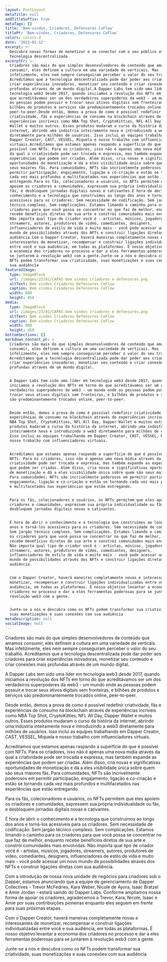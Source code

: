```yaml
---
layout: PostLayout
metaTitle: null
addTitleSuffix: true
metaTags: []
title: 'Bem-vindos, Criadores, Defensores CoFlow'
titlePt: 'Bem-vindos, Criadores, Defensores CoFlow'
colors: colors-d
date: '2023-01-12'
excerpt: >-
  Descubra novas formas de monetizar e se conectar com o seu público através de
  tecnologia descentralizada
excerptFr: >-
  Criadores são mais do que simples desenvolvedores de conteúdo que amamos
  consumir, eles definem a cultura em uma variedade de verticais. Mas
  infelizmente, eles nem sempre conseguiram perceber o valor do seu trabalho.
  Acreditamos que a tecnologia descentralizada pode dar poder aos criadores para
  criar experiências inovadoras, monetizar seu conteúdo e criar conexões mais
  profundas através de um mundo digital.A Dapper Labs tem sido uma líder em
  tecnologia web3 desde 2017, quando iniciamos a revolução dos NFTs em torno do
  que acreditávamos ser um dos verdadeiros superpoderes da web3 - um mundo onde
  as pessoas podem possuir e trocar seus ativos digitais sem fronteiras, e
  bilhões de produtos e serviços são predominantemente trocados online,
  peer-to-peer.Desde então, demos a prova de como é possível redefinir
  criatividade, fãs e experiências de consumo na blockchain através de
  experiências incríveis como NBA Top Shot, CryptoKitties, NFL All Day, Dapper
  Wallet e muitos outros. Esses produtos mudaram o curso da história da
  internet, abrindo uma indústria inteiramente nova e introduzindo a web3
  diretamente para milhões de usuários. Isso inclui as equipes trabalhando em
  Dapper Creator, CAST, VESSEL, Miquela e nosso trabalho com influenciadores
  virtuais.Acreditamos que estamos apenas raspando a superfície do que é
  possível com NFTs. Para os criadores, isso não é apenas uma nova mídia através
  da qual a criatividade pode ser trocada e expressa, mas também expande as
  experiências que podem ser criadas. Além disso, cria novas e significativas
  oportunidades de monetização e dá a eles visibilidade única sobre quem são
  seus maiores fãs. Para comunidades, NFTs são incrivelmente poderosos em
  permitir participação, engajamento, ligação e co-criação e estão se tornando
  cada vez mais profundos e multifacetados nas experiências que estão
  entregando.Para os fãs, colecionadores e usuários, os NFTs permitem que eles
  apoiem os criadores e comunidades, expressem sua própria individualidade ou
  fãs, e desbloquem jornadas digitais novas e cativantes.É hora de abrir o
  conhecimento e a tecnologia que construímos ao longo dos anos e torná-los
  acessíveis para os criadores. Sem necessidade de codificação. Sem jargão
  técnico complexo. Sem complicações. Estamos limando o caminho para os
  criadores para que você possa se concentrar no que faz de melhor, enquanto
  recebe benefícios diretos de sua arte e constrói comunidades mais envolvidas.
  Não importa qual tipo de criador você é - artistas, músicos, jogadores,
  streamers, autores, produtores de vídeo, comediantes, designers,
  influenciadores de estilo de vida e muito mais - você pode acessar um novo
  mundo de possibilidades através dos NFTs e construir ligações diretas com sua
  audiência.Com o Dapper Creator, haverá maneiras completamente novas e
  interessantes de monetizar, recompensar e construir ligações individualizadas
  entre você e sua audiência, em todas as plataformas. É nosso objetivo levantar
  a economia dos criadores no processo e dar a eles ferramentas poderosas para
  se juntarem à revolução web3 com a gente.Junte-se a nós e descubra como os
  NFTs podem transformar sua criatividade, suas monetizações e suas conexões com
  sua audiência
featuredImage:
  type: ImageBlock
  url: /images/23/01/CAPAS-bem vindos criadores e defensores.png
  altText: Bem vindos Criadores Defensores CoFlow
  caption: Bem vindos Criadores Defensores CoFlow
  width: 800
  height: 450
media:
  type: ImageBlock
  url: /images/23/01/CAPAS-bem vindos criadores e defensores.png
  altText: Bem vindos Criadores Defensores CoFlow
  caption: Bem vindos Criadores Defensores CoFlow
  width: 800
  height: 450
bottomSections: []
markdown_content_pt: >
  Criadores são mais do que simples desenvolvedores de conteúdo que amamos
  consumir, eles definem a cultura em uma variedade de verticais. Mas
  infelizmente, eles nem sempre conseguiram perceber o valor do seu trabalho.
  Acreditamos que a tecnologia descentralizada pode dar poder aos criadores para
  criar experiências inovadoras, monetizar seu conteúdo e criar conexões mais
  profundas através de um mundo digital.


  A Dapper Labs tem sido uma líder em tecnologia web3 desde 2017, quando
  iniciamos a revolução dos NFTs em torno do que acreditávamos ser um dos
  verdadeiros superpoderes da web3 - um mundo onde as pessoas podem possuir e
  trocar seus ativos digitais sem fronteiras, e bilhões de produtos e serviços
  são predominantemente trocados online, peer-to-peer.


  Desde então, demos a prova de como é possível redefinir criatividade, fãs e
  experiências de consumo na blockchain através de experiências incríveis como
  NBA Top Shot, CryptoKitties, NFL All Day, Dapper Wallet e muitos outros. Esses
  produtos mudaram o curso da história da internet, abrindo uma indústria
  inteiramente nova e introduzindo a web3 diretamente para milhões de usuários.
  Isso inclui as equipes trabalhando em Dapper Creator, CAST, VESSEL, Miquela e
  nosso trabalho com influenciadores virtuais.


  Acreditamos que estamos apenas raspando a superfície do que é possível com
  NFTs. Para os criadores, isso não é apenas uma nova mídia através da qual a
  criatividade pode ser trocada e expressa, mas também expande as experiências
  que podem ser criadas. Além disso, cria novas e significativas oportunidades
  de monetização e dá a eles visibilidade única sobre quem são seus maiores fãs.
  Para comunidades, NFTs são incrivelmente poderosos em permitir participação,
  engajamento, ligação e co-criação e estão se tornando cada vez mais profundos
  e multifacetados nas experiências que estão entregando.


  Para os fãs, colecionadores e usuários, os NFTs permitem que eles apoiem os
  criadores e comunidades, expressem sua própria individualidade ou fãs, e
  desbloquem jornadas digitais novas e cativantes.


  É hora de abrir o conhecimento e a tecnologia que construímos ao longo dos
  anos e torná-los acessíveis para os criadores. Sem necessidade de codificação.
  Sem jargão técnico complexo. Sem complicações. Estamos limando o caminho para
  os criadores para que você possa se concentrar no que faz de melhor, enquanto
  recebe benefícios diretos de sua arte e constrói comunidades mais envolvidas.
  Não importa qual tipo de criador você é - artistas, músicos, jogadores,
  streamers, autores, produtores de vídeo, comediantes, designers,
  influenciadores de estilo de vida e muito mais - você pode acessar um novo
  mundo de possibilidades através dos NFTs e construir ligações diretas com sua
  audiência.


  Com o Dapper Creator, haverá maneiras completamente novas e interessantes de
  monetizar, recompensar e construir ligações individualizadas entre você e sua
  audiência, em todas as plataformas. É nosso objetivo levantar a economia dos
  criadores no processo e dar a eles ferramentas poderosas para se juntarem à
  revolução web3 com a gente.


  Junte-se a nós e descubra como os NFTs podem transformar sua criatividade,
  suas monetizações e suas conexões com sua audiência
metaDescription: null
socialImage: null
---
```

Criadores são mais do que simples desenvolvedores de conteúdo que amamos consumir, eles definem a cultura em uma variedade de verticais. Mas infelizmente, eles nem sempre conseguiram perceber o valor do seu trabalho. Acreditamos que a tecnologia descentralizada pode dar poder aos criadores para criar experiências inovadoras, monetizar seu conteúdo e criar conexões mais profundas através de um mundo digital.

A Dapper Labs tem sido uma líder em tecnologia web3 desde 2017, quando iniciamos a revolução dos NFTs em torno do que acreditávamos ser um dos verdadeiros superpoderes da web3 - um mundo onde as pessoas podem possuir e trocar seus ativos digitais sem fronteiras, e bilhões de produtos e serviços são predominantemente trocados online, peer-to-peer.

Desde então, demos a prova de como é possível redefinir criatividade, fãs e experiências de consumo na blockchain através de experiências incríveis como NBA Top Shot, CryptoKitties, NFL All Day, Dapper Wallet e muitos outros. Esses produtos mudaram o curso da história da internet, abrindo uma indústria inteiramente nova e introduzindo a web3 diretamente para milhões de usuários. Isso inclui as equipes trabalhando em Dapper Creator, CAST, VESSEL, Miquela e nosso trabalho com influenciadores virtuais.

Acreditamos que estamos apenas raspando a superfície do que é possível com NFTs. Para os criadores, isso não é apenas uma nova mídia através da qual a criatividade pode ser trocada e expressa, mas também expande as experiências que podem ser criadas. Além disso, cria novas e significativas oportunidades de monetização e dá a eles visibilidade única sobre quem são seus maiores fãs. Para comunidades, NFTs são incrivelmente poderosos em permitir participação, engajamento, ligação e co-criação e estão se tornando cada vez mais profundos e multifacetados nas experiências que estão entregando. 

Para os fãs, colecionadores e usuários, os NFTs permitem que eles apoiem os criadores e comunidades, expressem sua própria individualidade ou fãs, e desbloquem jornadas digitais novas e cativantes.

É hora de abrir o conhecimento e a tecnologia que construímos ao longo dos anos e torná-los acessíveis para os criadores. Sem necessidade de codificação. Sem jargão técnico complexo. Sem complicações. Estamos limando o caminho para os criadores para que você possa se concentrar no que faz de melhor, enquanto recebe benefícios diretos de sua arte e constrói comunidades mais envolvidas. Não importa qual tipo de criador você é - artistas, músicos, jogadores, streamers, autores, produtores de vídeo, comediantes, designers, influenciadores de estilo de vida e muito mais - você pode acessar um novo mundo de possibilidades através dos NFTs e construir ligações diretas com sua audiência.

Com a introdução de nossa nova unidade de negócios para criadores sob o Dapper, estamos anunciando que a equipe de gerenciamento de Dapper Collectives - Trevor McFedries, Kara Weber, Nicole de Ayora, Isaac Bratzel e Amie Jordan - estará saindo do Dapper Labs. Conforme ampliamos nossa forma de apoiar os criadores, agradecemos a Trevor, Kara, Nicole, Isaac e Amie por suas contribuições pioneiras enquanto eles seguem em frente para suas próximas etapas.

Com o Dapper Creator, haverá maneiras completamente novas e interessantes de monetizar, recompensar e construir ligações individualizadas entre você e sua audiência, em todas as plataformas. É nosso objetivo levantar a economia dos criadores no processo e dar a eles ferramentas poderosas para se juntarem à revolução web3 com a gente.

Junte-se a nós e descubra como os NFTs podem transformar sua criatividade, suas monetizações e suas conexões com sua audiência





